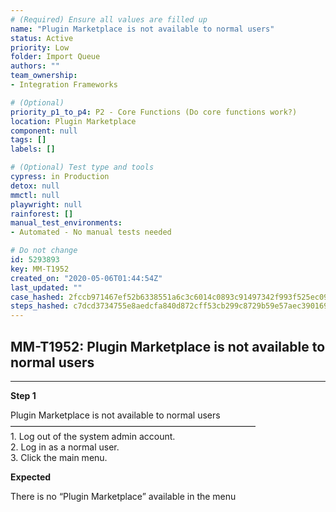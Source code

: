 ```yaml
---
# (Required) Ensure all values are filled up
name: "Plugin Marketplace is not available to normal users"
status: Active
priority: Low
folder: Import Queue
authors: ""
team_ownership: 
- Integration Frameworks

# (Optional)
priority_p1_to_p4: P2 - Core Functions (Do core functions work?)
location: Plugin Marketplace
component: null
tags: []
labels: []

# (Optional) Test type and tools
cypress: in Production
detox: null
mmctl: null
playwright: null
rainforest: []
manual_test_environments: 
- Automated - No manual tests needed

# Do not change
id: 5293893
key: MM-T1952
created_on: "2020-05-06T01:44:54Z"
last_updated: ""
case_hashed: 2fccb971467ef52b6338551a6c3c6014c0893c91497342f993f525ec0976b8b305f8563be4ab07530e072f358a586a97
steps_hashed: c7dcd3734755e8aedcfa840d872cff53cb299c8729b59e57aec39016991ca136e59da5de66c00f177ea9ce64523815fc
---
```


<!-- (Auto-generated) Based on frontmatter's "key" and "name" -->

## MM-T1952: Plugin Marketplace is not available to normal users

---

**Step 1**

Plugin Marketplace is not available to normal users\
————————————————————————————\
1\. Log out of the system admin account.\
2\. Log in as a normal user.\
3\. Click the main menu.

**Expected**

There is no “Plugin Marketplace” available in the menu
